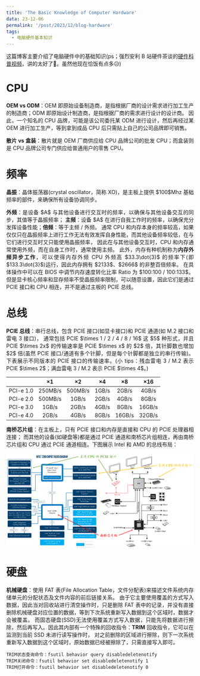 ```yaml
---
title: 'The Basic Knowledge of Computer Hardware'
data: 23-12-06
permalink: '/post/2023/12/blog-hardware'
tags:
  - 电脑硬件基本知识
---
```


<p style="text-align:justify; text-justify:inter-ideograph;">这篇博客主要介绍了电脑硬件中的基础知识(ps；强烈安利 B 站硬件茶谈的<a href="https://space.bilibili.com/14871346/channel/collectiondetail?sid=550815" target="_blank">硬件科普视频</a>，讲的太好了🙂。虽然他现在恰饭有点多😥)</p>

CPU
===

<p style="text-align:justify; text-justify:inter-ideograph;"><b>OEM vs ODM</b>：OEM 即原始设备制造商，是指根据厂商的设计需求进行加工生产的制造商；ODM 即原始设计制造商，是指根据厂商的需求进行设计的设计商。
因此，一个知名的 CPU 品牌，可能是该公司委托某 ODM 进行设计，然后再经过某 OEM 进行加工生产，等到拿到成品 CPU 后只需贴上自己的公司品牌即可销售。</p>

<p style="text-align:justify; text-justify:inter-ideograph;"><b>散片 vs 盒装</b>：散片就是 OEM 厂商供应给 CPU 品牌公司的批发 CPU；而盒装则是 CPU 品牌公司专门供应给普通用户的零售 CPU。</p>

频率
===

<p style="text-align:justify; text-justify:inter-ideograph;"><b>晶振</b>：晶体振荡器(crystal oscillator，简称 XO)，是主板上提供 $100$Mhz 基础频率的部件，来确保所有设备协调同步。</p>

<p style="text-align:justify; text-justify:inter-ideograph;"><b>外频</b>：是设备 $A$ 与其他设备进行交互时的频率，以确保与其他设备交互的同步，其值等于晶振频率；
<b>主频</b>：设备 $A$ 在进行自我工作时的频率，以确保充分发挥设备性能；<b>倍频</b>：等于主频 / 外频。
通常 CPU 和内存本身的频率较高，如果仅仅只在晶振频率上进行工作无法有效发挥自身性能，而其他设备频率较低，在与它们进行交互时又只能使用晶振频率，
因此在与其他设备交互时，CPU 和内存通常使用外频，而在自身工作时，通常使用主频。
此外，内存有种机制称为<b>内存外频异步工作</b>，可以使得内存外频 CPU 外频高 $33.3\dot{3}$ 的频率下(即 $133.3\dot{3}$)运行，因此内存拥有 $2133$、$2666$ 的非整百倍频率。
在具体操作中可以在 BIOS 中调节内存速度转化比率 Ratio 为 $100:100 / 100:133$。
但是显卡核心频率和显存频率不受晶振频率限制，可以随意设置，因此它们是通过 PCIE 接口和 CPU 相连，并不是通过主板的 PCIE 总线。</p>

总线
===

<p style="text-align:justify; text-justify:inter-ideograph;"><b>PCIE 总线</b>：串行总线，包含 PCIE 接口(如显卡接口)和 PCIE 通道(如 M.2 接口和雷电 3 接口)，
通常包括 PCIE $\times 1 / 2 / 4 / 8 / 16$ 这 $5$ 种形式，并且 PCIE $\times 2x$ 的传输速率是 PCIE $\times x$ 的 $2$ 倍，其针脚数也增加 $2$ 倍(虽然 PCIE 接口/通道有多个针脚，但是每个针脚都是独立的串行传输)。
下表展示不同版本的 PCIE 接口的传输速率。(小 tips：残血雷电 3 / M.2 表示 PCIE $\times 2$；满血雷电 3 / M.2 表示 PCIE $\times 4$。)</p>

|           | $\times 1$ | $\times 2$ | $\times 4$ | $\times 8$ | $\times 16$ |
|:---------:|:----------:|:----------:|:----------:|:----------:|:-----------:|
| PCI-e 1.0 | $250$MB/s  | $500$MB/s  |  $1$GB/s   |  $2$GB/s   |   $4$GB/s   |
| PCI-e 2.0 | $500$MB/s  |  $1$GB/s   |  $2$GB/s   |  $4$GB/s   |   $8$GB/s   |
| PCI-e 3.0 |  $1$GB/s   |  $2$GB/s   |  $4$GB/s   |  $8$GB/s   |  $16$GB/s   |
| PCI-e 4.0 |  $2$GB/s   |  $4$GB/s   |  $8$GB/s   |  $16$GB/s  |  $32$GB/s   |

<p style="text-align:justify; text-justify:inter-ideograph;"><b>南桥芯片组</b>：在主板上，只有 PCIE 接口和内存是直接和 CPU 的 PCIE 处理器相连接；
而其他的设备(如硬盘等)都是通过 PCIE 通道和南桥芯片组相连，再由南桥芯片组和 CPU 通过 PCIE 通道相连。下图展示 Intel 和 AMD 的总线布局：</p>

![South Bridge Chipset](/images/hardware_South_Bridge_Chipset.png)


硬盘
===

<p style="text-align:justify; text-justify:inter-ideograph;"><b>机械硬盘</b>：使用 FAT 表(File Allocation Table，文件分配表)来描述文件系统内存储单元的分配状态及文件内容的前后链接关系。
由于它主要使用覆盖的方式写入数据，因此当对回收站进行清空操作时，只是删除 FAT 表中的记录，并没有直接删除机械硬盘对应位置的数据，等到下次系统重新写入数据到这个区域时，数据才会被覆盖。
而固态硬盘(SSD)无法使用覆盖方式写入数据，只能先将数据进行擦除，然后再写入。因此其内部有一个特殊的回收指令：<b>TRIM</b> 回收指令，它可以在监测到当前 SSD 未进行读写操作时，
对之前删除的区域进行擦除，则下一次系统重新写入数据到这个区域时，原始数据已经被擦除了，只需直接写入即可。</p>

```windows
TRIM状态查询命令：fsutil behavior query disabledeletenotify
TRIM关闭命令：fsutil behavior set disabledeletenotify 1
TRIM打开命令：fsutil behavior set disabledeletenotify 0
```